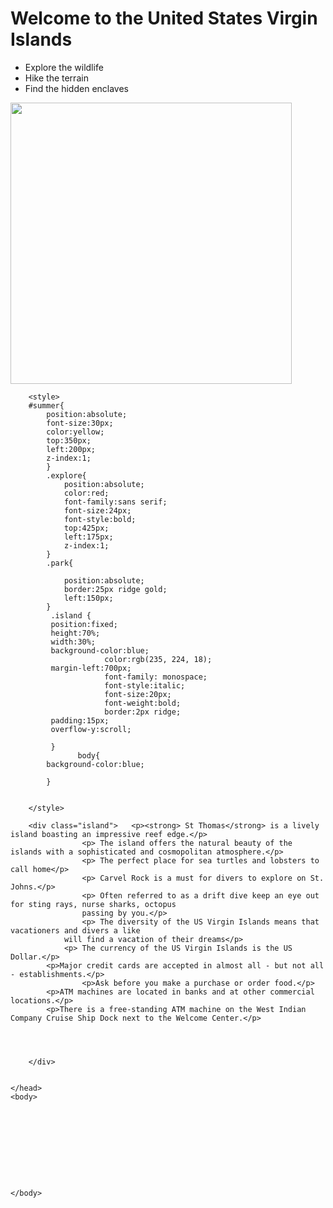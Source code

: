 <!DOCTYPE html>
<html>
    <head>
        <meta charset="utf-8">
        <title>Project: Travel webpage</title>
		  <h1  id = "summer">Welcome to the United States Virgin Islands</h1> 
       <div class="explore"> <ul>
            <li >Explore the wildlife</li>
            <li>Hike the terrain</li>
            <li>Find the hidden enclaves</li>
        </ul> </div>
          <div class = "park"> <img src ="https://upload.wikimedia.org/wikipedia/commons/thumb/a/a9/Virgin_Islands_National_Park.jpg/320px-Virgin_Islands_National_Park.jpg" width = "450" ></div>
	 
        
		<style>
		#summer{
			position:absolute;
			font-size:30px;
			color:yellow;
			top:350px;
			left:200px;
			z-index:1;
			}
			.explore{
				position:absolute;
				color:red;
				font-family:sans serif;
				font-size:24px;
				font-style:bold;
				top:425px;
				left:175px;
				z-index:1;
			}
			.park{
				
				position:absolute;
				border:25px ridge gold;
				left:150px;
			}
			 .island {
			 position:fixed;
			 height:70%;
			 width:30%;
			 background-color:blue;
            	         color:rgb(235, 224, 18);
			 margin-left:700px;
            	         font-family: monospace;
                         font-style:italic;
                         font-size:20px;
                         font-weight:bold;
                         border:2px ridge;
			 padding:15px;
			 overflow-y:scroll;             
            			
			 }
                   body{
			background-color:blue;		
					
			}
			
						
		</style>
	    
	    <div class="island">   <p><strong> St Thomas</strong> is a lively island boasting an impressive reef edge.</p>
                    <p> The island offers the natural beauty of the islands with a sophisticated and cosmopolitan atmosphere.</p>
                    <p> The perfect place for sea turtles and lobsters to call home</p>
                    <p> Carvel Rock is a must for divers to explore on St. Johns.</p>
                    <p> Often referred to as a drift dive keep an eye out for sting rays, nurse sharks, octopus 
                    passing by you.</p>
                    <p> The diversity of the US Virgin Islands means that vacationers and divers a like
	            will find a vacation of their dreams</p> 	   	  
	            <p> The currency of the US Virgin Islands is the US Dollar.</p>      
		    <p>Major credit cards are accepted in almost all - but not all - establishments.</p>
                    <p>Ask before you make a purchase or order food.</p>	 
		    <p>ATM machines are located in banks and at other commercial locations.</p>
		    <p>There is a free-standing ATM machine on the West Indian Company Cruise Ship Dock next to the Welcome Center.</p>	    
	    
	    
	    
	    
	    </div>
	    
		
    </head>
    <body>
         
  
   
  
 
                 
      
        
       
        
    </body>
</html>

